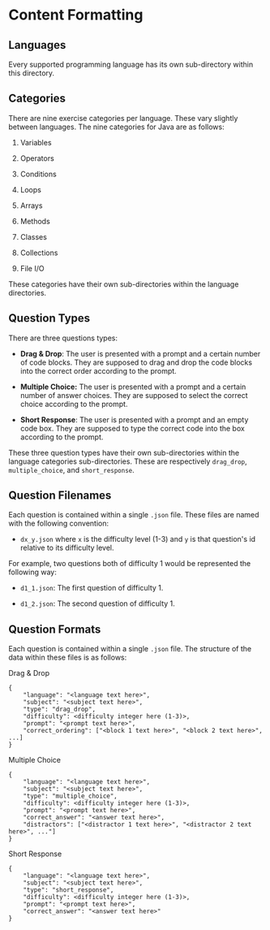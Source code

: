 # Content Formatting

## Languages

Every supported programming language has its own sub-directory within this directory.

## Categories

There are nine exercise categories per language. These vary slightly between languages. The nine categories for Java are as follows:

1. Variables

2. Operators

3. Conditions

4. Loops

5. Arrays

6. Methods

7. Classes

8. Collections

9. File I/O

These categories have their own sub-directories within the language directories.

## Question Types

There are three questions types:

- **Drag & Drop**: The user is presented with a prompt and a certain number of code blocks. They are supposed to drag and drop the code blocks into the correct order according to the prompt.

- **Multiple Choice:** The user is presented with a prompt and a certain number of answer choices. They are supposed to select the correct choice according to the prompt.

- **Short Response**: The user is presented with a prompt and an empty code box. They are supposed to type the correct code into the box according to the prompt.

These three question types have their own sub-directories within the language categories sub-directories. These are respectively ```drag_drop```, ```multiple_choice```, and ```short_response```.

## Question Filenames

Each question is contained within a single ```.json``` file. These files are named with the following convention:

- ```dx_y.json``` where ```x``` is the difficulty level (1-3) and ```y``` is that question's id relative to its difficulty level. 

For example, two questions both of difficulty 1 would be represented the following way:

- ```d1_1.json```: The first question of difficulty 1.

- ```d1_2.json```: The second question of difficulty 1.

## Question Formats

Each question is contained within a single ```.json``` file. The structure of the data within these files is as follows:

Drag & Drop

```
{
    "language": "<language text here>",
    "subject": "<subject text here>",
    "type": "drag_drop",
    "difficulty": <difficulty integer here (1-3)>,
    "prompt": "<prompt text here>",
    "correct_ordering": ["<block 1 text here>", "<block 2 text here>", ...]
}
```

Multiple Choice

```
{
    "language": "<language text here>",
    "subject": "<subject text here>",
    "type": "multiple_choice",
    "difficulty": <difficulty integer here (1-3)>,
    "prompt": "<prompt text here>",
    "correct_answer": "<answer text here>",
    "distractors": ["<distractor 1 text here>", "<distractor 2 text here>", ..."]
}
```

Short Response

```
{
    "language": "<language text here>",
    "subject": "<subject text here>",
    "type": "short_response",
    "difficulty": <difficulty integer here (1-3)>,
    "prompt": "<prompt text here>",
    "correct_answer": "<answer text here>"
}
```

